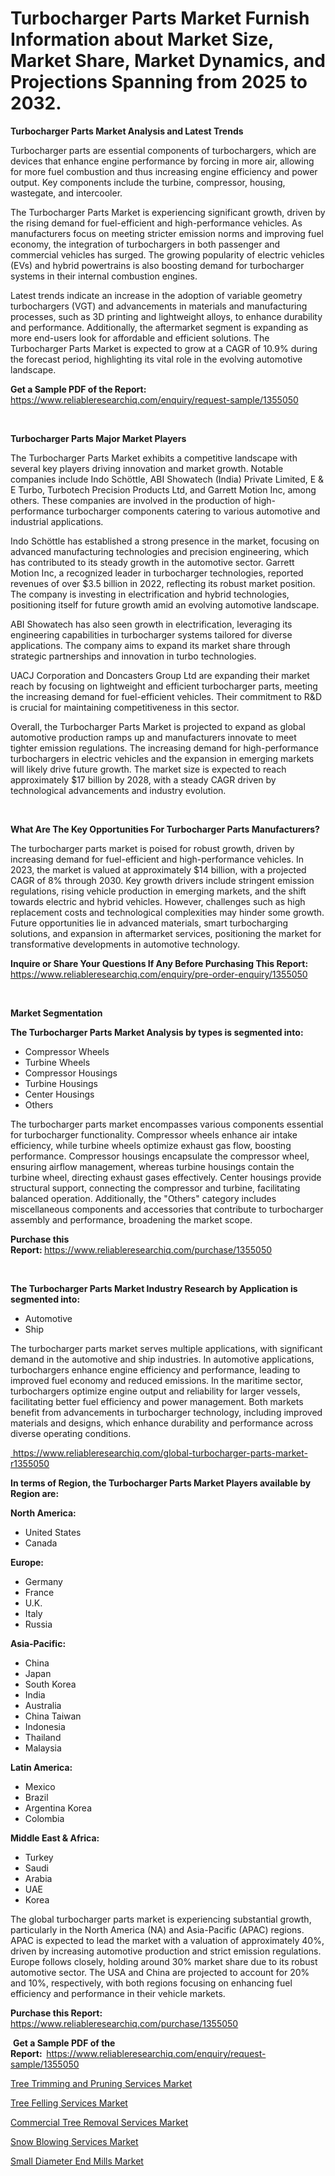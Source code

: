 <p><h1>Turbocharger Parts Market Furnish Information about Market Size, Market Share, Market Dynamics, and Projections Spanning from 2025 to 2032.</h1></p><p><strong>Turbocharger Parts Market Analysis and Latest Trends</strong></p>
<p><p>Turbocharger parts are essential components of turbochargers, which are devices that enhance engine performance by forcing in more air, allowing for more fuel combustion and thus increasing engine efficiency and power output. Key components include the turbine, compressor, housing, wastegate, and intercooler. </p><p>The Turbocharger Parts Market is experiencing significant growth, driven by the rising demand for fuel-efficient and high-performance vehicles. As manufacturers focus on meeting stricter emission norms and improving fuel economy, the integration of turbochargers in both passenger and commercial vehicles has surged. The growing popularity of electric vehicles (EVs) and hybrid powertrains is also boosting demand for turbocharger systems in their internal combustion engines.</p><p>Latest trends indicate an increase in the adoption of variable geometry turbochargers (VGT) and advancements in materials and manufacturing processes, such as 3D printing and lightweight alloys, to enhance durability and performance. Additionally, the aftermarket segment is expanding as more end-users look for affordable and efficient solutions. The Turbocharger Parts Market is expected to grow at a CAGR of 10.9% during the forecast period, highlighting its vital role in the evolving automotive landscape.</p></p>
<p><strong>Get a Sample PDF of the Report:&nbsp;</strong> <a href="https://www.reliableresearchiq.com/enquiry/request-sample/1355050?utm_campaign=1102&utm_medium=2&utm_source=Github&utm_content=ia&utm_term=11042025&utm_id=turbocharger-parts">https://www.reliableresearchiq.com/enquiry/request-sample/1355050</a></p>
<p>&nbsp;</p>
<p><strong>Turbocharger Parts Major Market Players</strong></p>
<p><p>The Turbocharger Parts Market exhibits a competitive landscape with several key players driving innovation and market growth. Notable companies include Indo Schöttle, ABI Showatech (India) Private Limited, E & E Turbo, Turbotech Precision Products Ltd, and Garrett Motion Inc, among others. These companies are involved in the production of high-performance turbocharger components catering to various automotive and industrial applications.</p><p>Indo Schöttle has established a strong presence in the market, focusing on advanced manufacturing technologies and precision engineering, which has contributed to its steady growth in the automotive sector. Garrett Motion Inc, a recognized leader in turbocharger technologies, reported revenues of over $3.5 billion in 2022, reflecting its robust market position. The company is investing in electrification and hybrid technologies, positioning itself for future growth amid an evolving automotive landscape.</p><p>ABI Showatech has also seen growth in electrification, leveraging its engineering capabilities in turbocharger systems tailored for diverse applications. The company aims to expand its market share through strategic partnerships and innovation in turbo technologies.</p><p>UACJ Corporation and Doncasters Group Ltd are expanding their market reach by focusing on lightweight and efficient turbocharger parts, meeting the increasing demand for fuel-efficient vehicles. Their commitment to R&D is crucial for maintaining competitiveness in this sector.</p><p>Overall, the Turbocharger Parts Market is projected to expand as global automotive production ramps up and manufacturers innovate to meet tighter emission regulations. The increasing demand for high-performance turbochargers in electric vehicles and the expansion in emerging markets will likely drive future growth. The market size is expected to reach approximately $17 billion by 2028, with a steady CAGR driven by technological advancements and industry evolution.</p></p>
<p>&nbsp;</p>
<p><strong>What Are The Key Opportunities For Turbocharger Parts Manufacturers?</strong></p>
<p><p>The turbocharger parts market is poised for robust growth, driven by increasing demand for fuel-efficient and high-performance vehicles. In 2023, the market is valued at approximately $14 billion, with a projected CAGR of 8% through 2030. Key growth drivers include stringent emission regulations, rising vehicle production in emerging markets, and the shift towards electric and hybrid vehicles. However, challenges such as high replacement costs and technological complexities may hinder some growth. Future opportunities lie in advanced materials, smart turbocharging solutions, and expansion in aftermarket services, positioning the market for transformative developments in automotive technology.</p></p>
<p><strong>Inquire or Share Your Questions If Any Before Purchasing This Report:</strong> <a href="https://www.reliableresearchiq.com/enquiry/pre-order-enquiry/1355050?utm_campaign=1102&utm_medium=2&utm_source=Github&utm_content=ia&utm_term=11042025&utm_id=turbocharger-parts">https://www.reliableresearchiq.com/enquiry/pre-order-enquiry/1355050</a></p>
<p>&nbsp;</p>
<p><strong>Market Segmentation</strong></p>
<p><strong>The Turbocharger Parts Market Analysis by types is segmented into:</strong></p>
<p><ul><li>Compressor Wheels</li><li>Turbine Wheels</li><li>Compressor Housings</li><li>Turbine Housings</li><li>Center Housings</li><li>Others</li></ul></p>
<p><p>The turbocharger parts market encompasses various components essential for turbocharger functionality. Compressor wheels enhance air intake efficiency, while turbine wheels optimize exhaust gas flow, boosting performance. Compressor housings encapsulate the compressor wheel, ensuring airflow management, whereas turbine housings contain the turbine wheel, directing exhaust gases effectively. Center housings provide structural support, connecting the compressor and turbine, facilitating balanced operation. Additionally, the "Others" category includes miscellaneous components and accessories that contribute to turbocharger assembly and performance, broadening the market scope.</p></p>
<p><strong>Purchase this Report:&nbsp;</strong><a href="https://www.reliableresearchiq.com/purchase/1355050?utm_campaign=1102&utm_medium=2&utm_source=Github&utm_content=ia&utm_term=11042025&utm_id=turbocharger-parts">https://www.reliableresearchiq.com/purchase/1355050</a></p>
<p>&nbsp;</p>
<p><strong>The Turbocharger Parts Market Industry Research by Application is segmented into:</strong></p>
<p><ul><li>Automotive</li><li>Ship</li></ul></p>
<p><p>The turbocharger parts market serves multiple applications, with significant demand in the automotive and ship industries. In automotive applications, turbochargers enhance engine efficiency and performance, leading to improved fuel economy and reduced emissions. In the maritime sector, turbochargers optimize engine output and reliability for larger vessels, facilitating better fuel efficiency and power management. Both markets benefit from advancements in turbocharger technology, including improved materials and designs, which enhance durability and performance across diverse operating conditions.</p></p>
<p><a href="https://www.reliableresearchiq.com/global-turbocharger-parts-market-r1355050?utm_campaign=1102&utm_medium=2&utm_source=Github&utm_content=ia&utm_term=11042025&utm_id=turbocharger-parts">&nbsp;https://www.reliableresearchiq.com/global-turbocharger-parts-market-r1355050</a></p>
<p><strong>In terms of Region, the Turbocharger Parts Market Players available by Region are:</strong></p>
<p>
    <p> <strong> North America: </strong>
        <ul>
            <li>United States</li>
            <li>Canada</li>
        </ul>
        </p> 
    <p> <strong> Europe: </strong>
        <ul>
            <li>Germany</li>
            <li>France</li>
            <li>U.K.</li>
            <li>Italy</li>
            <li>Russia</li>
        </ul>
        </p> 
    <p> <strong> Asia-Pacific: </strong>
        <ul>
            <li>China</li>
            <li>Japan</li>
            <li>South Korea</li>
            <li>India</li>
            <li>Australia</li>
            <li>China Taiwan</li>
            <li>Indonesia</li>
            <li>Thailand</li>
            <li>Malaysia</li>
        </ul>
        </p> 
    <p> <strong> Latin America: </strong>
        <ul>
            <li>Mexico</li>
            <li>Brazil</li>
            <li>Argentina Korea</li>
            <li>Colombia</li>
        </ul>
        </p> 
    <p> <strong> Middle East & Africa: </strong>
        <ul>
            <li>Turkey</li>
            <li>Saudi</li>
            <li>Arabia</li>
            <li>UAE</li>
            <li>Korea</li>
        </ul>
    </p>
    </p>
<p><p>The global turbocharger parts market is experiencing substantial growth, particularly in the North America (NA) and Asia-Pacific (APAC) regions. APAC is expected to lead the market with a valuation of approximately 40%, driven by increasing automotive production and strict emission regulations. Europe follows closely, holding around 30% market share due to its robust automotive sector. The USA and China are projected to account for 20% and 10%, respectively, with both regions focusing on enhancing fuel efficiency and performance in their vehicle markets.</p></p>
<p><strong>Purchase this Report: </strong><a href="https://www.reliableresearchiq.com/purchase/1355050?utm_campaign=1102&utm_medium=2&utm_source=Github&utm_content=ia&utm_term=11042025&utm_id=turbocharger-parts">https://www.reliableresearchiq.com/purchase/1355050</a></p>
<p>&nbsp;<strong>Get a Sample PDF of the Report:&nbsp;&nbsp;</strong><a href="https://www.reliableresearchiq.com/enquiry/request-sample/1355050?utm_campaign=1102&utm_medium=2&utm_source=Github&utm_content=ia&utm_term=11042025&utm_id=turbocharger-parts">https://www.reliableresearchiq.com/enquiry/request-sample/1355050</a></p>
<p><strong></strong></p>
<p><p><a href="https://github.com/bensemilia864/Market-Research-Report-List-1/blob/main/tree-trimming-and-pruning-services-market.md?utm_campaign=1102&utm_medium=2&utm_source=Github&utm_content=ia&utm_term=11042025&utm_id=turbocharger-parts">Tree Trimming and Pruning Services Market</a></p><p><a href="https://github.com/sungbruington660/Market-Research-Report-List-1/blob/main/tree-felling-services-market.md?utm_campaign=1102&utm_medium=2&utm_source=Github&utm_content=ia&utm_term=11042025&utm_id=turbocharger-parts">Tree Felling Services Market</a></p><p><a href="https://github.com/pimanoruman/Market-Research-Report-List-1/blob/main/commercial-tree-removal-services-market.md?utm_campaign=1102&utm_medium=2&utm_source=Github&utm_content=ia&utm_term=11042025&utm_id=turbocharger-parts">Commercial Tree Removal Services Market</a></p><p><a href="https://github.com/adyawafurber1/Market-Research-Report-List-1/blob/main/snow-blowing-services-market.md?utm_campaign=1102&utm_medium=2&utm_source=Github&utm_content=ia&utm_term=11042025&utm_id=turbocharger-parts">Snow Blowing Services Market</a></p><p><a href="https://github.com/gerdabatiskzv9/Market-Research-Report-List-1/blob/main/small-diameter-end-mills-market.md?utm_campaign=1102&utm_medium=2&utm_source=Github&utm_content=ia&utm_term=11042025&utm_id=turbocharger-parts">Small Diameter End Mills Market</a></p></p>
